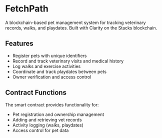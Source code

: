 # FetchPath

A blockchain-based pet management system for tracking veterinary records, walks, and playdates. Built with Clarity on the Stacks blockchain.

## Features
- Register pets with unique identifiers
- Record and track veterinary visits and medical history
- Log walks and exercise activities 
- Coordinate and track playdates between pets
- Owner verification and access control

## Contract Functions
The smart contract provides functionality for:
- Pet registration and ownership management
- Adding and retrieving vet records
- Activity logging (walks, playdates)
- Access control for pet data